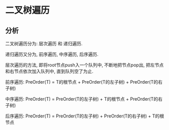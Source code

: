 # 二叉树遍历

## 分析

二叉树遍历分为: 层次遍历 和 递归遍历.

递归遍历又分为, 前序遍历, 中序遍历, 后序遍历.

层次遍历的方法, 即将root节点push入一个队列中, 不断地把节点pop出, 把左节点和右节点依次加入队列中, 直到队列空了为止.

前序遍历: PreOrder(T) = T的根节点 + PreOrder(T的左子树) + PreOrder(T的右子树)

中序遍历: PreOrder(T) = PreOrder(T的左子树) + T的根节点 + PreOrder(T的右子树)

后序遍历: PreOrder(T) = PreOrder(T的左子树) + PreOrder(T的右子树) + T的根节点
